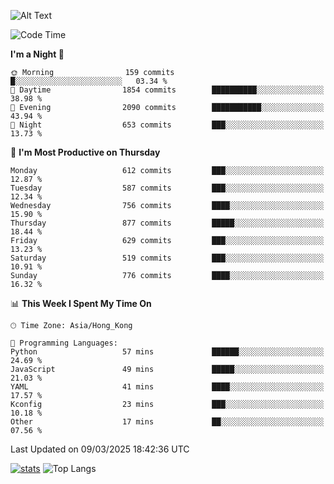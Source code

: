 ![Alt Text](https://media.tenor.com/3Gehha8RO-sAAAAC/goose-dance.gif)

<!--START_SECTION:waka-->
![Code Time](http://img.shields.io/badge/Code%20Time-418%20hrs%2023%20mins-blue)

**I'm a Night 🦉** 

```text
🌞 Morning                159 commits         █░░░░░░░░░░░░░░░░░░░░░░░░   03.34 % 
🌆 Daytime                1854 commits        ██████████░░░░░░░░░░░░░░░   38.98 % 
🌃 Evening                2090 commits        ███████████░░░░░░░░░░░░░░   43.94 % 
🌙 Night                  653 commits         ███░░░░░░░░░░░░░░░░░░░░░░   13.73 % 
```
📅 **I'm Most Productive on Thursday** 

```text
Monday                   612 commits         ███░░░░░░░░░░░░░░░░░░░░░░   12.87 % 
Tuesday                  587 commits         ███░░░░░░░░░░░░░░░░░░░░░░   12.34 % 
Wednesday                756 commits         ████░░░░░░░░░░░░░░░░░░░░░   15.90 % 
Thursday                 877 commits         █████░░░░░░░░░░░░░░░░░░░░   18.44 % 
Friday                   629 commits         ███░░░░░░░░░░░░░░░░░░░░░░   13.23 % 
Saturday                 519 commits         ███░░░░░░░░░░░░░░░░░░░░░░   10.91 % 
Sunday                   776 commits         ████░░░░░░░░░░░░░░░░░░░░░   16.32 % 
```


📊 **This Week I Spent My Time On** 

```text
🕑︎ Time Zone: Asia/Hong_Kong

💬 Programming Languages: 
Python                   57 mins             ██████░░░░░░░░░░░░░░░░░░░   24.69 % 
JavaScript               49 mins             █████░░░░░░░░░░░░░░░░░░░░   21.03 % 
YAML                     41 mins             ████░░░░░░░░░░░░░░░░░░░░░   17.57 % 
Kconfig                  23 mins             ███░░░░░░░░░░░░░░░░░░░░░░   10.18 % 
Other                    17 mins             ██░░░░░░░░░░░░░░░░░░░░░░░   07.56 % 
```


 Last Updated on 09/03/2025 18:42:36 UTC
<!--END_SECTION:waka-->
[![stats](https://github-readme-stats-rose-phi.vercel.app/api?username=jxncted&count_private=true)](https://github.com/jxncted/github-readme-stats)
![Top Langs](https://github-readme-stats-rose-phi.vercel.app/api/top-langs/?username=jxncted\&layout=compact&hide=c,assembly,jupyter%20notebook)
